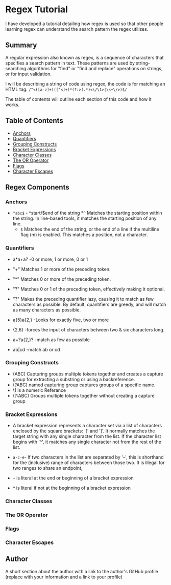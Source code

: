 # Regex Tutorial

I have developed a tutorial detailing how regex is used so that other people learning regex can understand the search pattern the regex utilizes.
## Summary

A regular expression also known as regex, is a sequence of characters that specifies a search pattern in text. These patterns are used by string-searching algorithms for "find" or "find and replace" operations on strings, or for input validation. 

I will be describing a string of code using regex, the code is for matching an HTML tag.
`/^<([a-z]+)([^<]+)*(?:>(.*)<\/\1>|\s+\/>)$/`

The table of contents will outline each section of this code and how it works.

## Table of Contents

- [Anchors](#anchors)
- [Quantifiers](#quantifiers)
- [Grouping Constructs](#grouping-constructs)
- [Bracket Expressions](#bracket-expressions)
- [Character Classes](#character-classes)
- [The OR Operator](#the-or-operator)
- [Flags](#flags)
- [Character Escapes](#character-escapes)

## Regex Components

### Anchors
* `^abc$` - ^start/$end of the string
    *`^` Matches the starting position within the string. In line-based tools, it matches the starting position of any line. 
    * `$` Matches the end of the string, or the end of a line if the multiline flag (m) is enabled. This matches a position, not a character.

### Quantifiers
* a*a+a? -0 or more, 1 or more, 0 or 1

* "+" Matches 1 or more of the preceding token.
* "*" Matches 0 or more of the preceding token.
* "?" Matches 0 or 1 of the preceding token, effectively making it      optional.
* "?" Makes the preceding quantifier lazy, causing it to match as few characters as possible. By default, quantifiers are greedy, and will match as many characters as possible.
* a{5}a{2,} -Looks for exactly five, two or more

* {2,6} -forces the input of characters between two & six characters long.

* a+?a{2,}? -match as few as possible

* ab|cd -match ab or cd

### Grouping Constructs
* (ABC) Capturing groups multiple tokens together and creates a capture group for extracting a substring or using a backreference.
* (?<name>ABC) named capturing group captures groups of a specific name.
* \1 is a numeric Referance
* (?:ABC) Groups multiple tokens together without creating a capture group
### Bracket Expressions
* A bracket expression represents a character set via a list of characters enclosed by the square brackets: '[' and ']'. It normally matches the target string with any single character from the list.
If the character list begins with '^', it matches any single character not from the rest of the list.

* `a-c-e`- If two characters in the list are separated by '–', this is shorthand for the (inclusive) range of characters between those two. It is illegal for two ranges to share an endpoint, 
* – is literal at the end or beginning of a bracket expression
* ^ is literal if not at the beginning of a bracket expression

### Character Classes

### The OR Operator

### Flags

### Character Escapes

## Author

A short section about the author with a link to the author's GitHub profile (replace with your information and a link to your profile)

